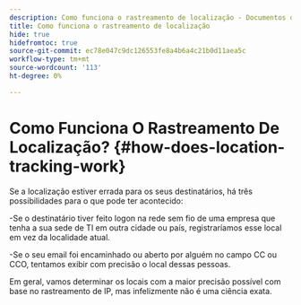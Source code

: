 ```yaml
---
description: Como funciona o rastreamento de localização - Documentos do Marketo - Documentação do produto
title: Como funciona o rastreamento de localização
hide: true
hidefromtoc: true
source-git-commit: ec78e047c9dc126553fe8a4b6a4c21b0d11aea5c
workflow-type: tm+mt
source-wordcount: '113'
ht-degree: 0%

---
```


# Como Funciona O Rastreamento De Localização? {#how-does-location-tracking-work}

Se a localização estiver errada para os seus destinatários, há três possibilidades para o que pode ter acontecido:

-Se o destinatário tiver feito logon na rede sem fio de uma empresa que tenha a sua sede de TI em outra cidade ou país, registraríamos esse local em vez da localidade atual.

-Se o seu email foi encaminhado ou aberto por alguém no campo CC ou CCO, tentamos exibir com precisão o local dessas pessoas.

Em geral, vamos determinar os locais com a maior precisão possível com base no rastreamento de IP, mas infelizmente não é uma ciência exata.
